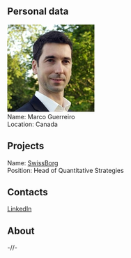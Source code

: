 ## Personal data
![marco guerreiro photo](photo/marco_guerreiro.jpg)  
Name:   Marco Guerreiro  
Location: Canada  
## Projects 
Name: [SwissBorg](../projects/swissborg.md)  
Position: Head of Quantitative Strategies   
## Contacts
[LinkedIn](https://www.linkedin.com/in/marco-guerreiro-viegas-9a16103/)     
## About
-//-
